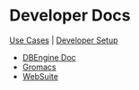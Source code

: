 # Developer Docs

[Use Cases](usecases.md) | [Developer Setup](setup.md)


- [DBEngine Doc](../rsquarelabs_core/engines/db_engine/README.md)
- [Gromacs](../rsquarelabs_core/engines/gromacs/README.md)
- [WebSuite](../rsquarelabs_core/websuite/README.md)


